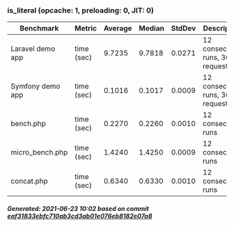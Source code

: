 ### is_literal (opcache: 1, preloading: 0, JIT: 0)

|  Benchmark   |    Metric    |   Average   |   Median    |    StdDev   | Description |
|--------------|--------------|-------------|-------------|-------------|-------------|
|Laravel demo app|time (sec)|9.7235|9.7818|0.0271|12 consecutive runs, 3000 requests|
|Symfony demo app|time (sec)|0.1016|0.1017|0.0009|12 consecutive runs, 3000 requests|
|bench.php|time (sec)|0.2270|0.2260|0.0010|12 consecutive runs|
|micro_bench.php|time (sec)|1.4240|1.4250|0.0009|12 consecutive runs|
|concat.php|time (sec)|0.6340|0.6330|0.0010|12 consecutive runs|

##### Generated: 2021-06-23 10:02 based on commit [eaf31833ebfc710ab3cd3ab01e076eb8182e07a8](https://github.com/krakjoe/php-src/commit/eaf31833ebfc710ab3cd3ab01e076eb8182e07a8)
